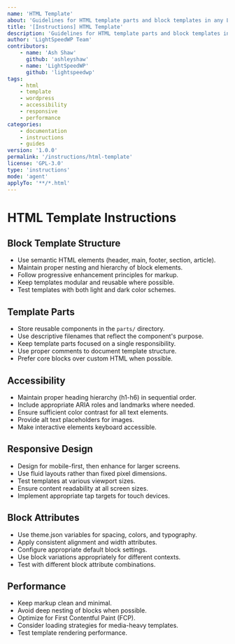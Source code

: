 ```yaml
---
name: 'HTML Template'
about: 'Guidelines for HTML template parts and block templates in any LightSpeed WordPress project.'
title: '[Instructions] HTML Template'
description: 'Guidelines for HTML template parts and block templates in any LightSpeed WordPress project.'
author: 'LightSpeedWP Team'
contributors:
    - name: 'Ash Shaw'
      github: 'ashleyshaw'
    - name: 'LightSpeedWP'
      github: 'lightspeedwp'
tags:
    - html
    - template
    - wordpress
    - accessibility
    - responsive
    - performance
categories:
    - documentation
    - instructions
    - guides
version: '1.0.0'
permalink: '/instructions/html-template'
license: 'GPL-3.0'
type: 'instructions'
mode: 'agent'
applyTo: '**/*.html'
---
```


# HTML Template Instructions

## Block Template Structure

-   Use semantic HTML elements (header, main, footer, section, article).
-   Maintain proper nesting and hierarchy of block elements.
-   Follow progressive enhancement principles for markup.
-   Keep templates modular and reusable where possible.
-   Test templates with both light and dark color schemes.

## Template Parts

-   Store reusable components in the `parts/` directory.
-   Use descriptive filenames that reflect the component's purpose.
-   Keep template parts focused on a single responsibility.
-   Use proper comments to document template structure.
-   Prefer core blocks over custom HTML when possible.

## Accessibility

-   Maintain proper heading hierarchy (h1-h6) in sequential order.
-   Include appropriate ARIA roles and landmarks where needed.
-   Ensure sufficient color contrast for all text elements.
-   Provide alt text placeholders for images.
-   Make interactive elements keyboard accessible.

## Responsive Design

-   Design for mobile-first, then enhance for larger screens.
-   Use fluid layouts rather than fixed pixel dimensions.
-   Test templates at various viewport sizes.
-   Ensure content readability at all screen sizes.
-   Implement appropriate tap targets for touch devices.

## Block Attributes

-   Use theme.json variables for spacing, colors, and typography.
-   Apply consistent alignment and width attributes.
-   Configure appropriate default block settings.
-   Use block variations appropriately for different contexts.
-   Test with different block attribute combinations.

## Performance

-   Keep markup clean and minimal.
-   Avoid deep nesting of blocks when possible.
-   Optimize for First Contentful Paint (FCP).
-   Consider loading strategies for media-heavy templates.
-   Test template rendering performance.
